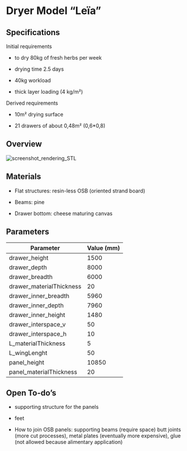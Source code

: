 Dryer Model “Leïa”
==================

Specifications
--------------

Initial requirements

-   to dry 80kg of fresh herbs per week

-   drying time 2.5 days

-   40kg workload

-   thick layer loading (4 kg/m²)

Derived requirements

-   10m² drying surface

-   21 drawers of about 0,48m² (0,6\*0,8)

Overview
--------

![screenshot_rendering_STL](https://github.com/jbon/Drying-open-source-solution/blob/master/02%20-%20Developing/Dryer%20Le%C3%AFa/img/screenshot_rendering_STL.PNG)

Materials
---------

-   Flat structures: resin-less OSB (oriented strand board)

-   Beams: pine

-   Drawer bottom: cheese maturing canvas

Parameters
----------

| Parameter                | Value (mm) |
|--------------------------|------------|
| drawer_height            | 1500       |
| drawer_depth             | 8000       |
| drawer_breadth           | 6000       |
| drawer_materialThickness | 20         |
| drawer_inner_breadth     | 5960       |
| drawer_inner_depth       | 7960       |
| drawer_inner_height      | 1480       |
| drawer_interspace_v      | 50         |
| drawer_interspace_h      | 10         |
| L_materialThickness      | 5          |
| L_wingLenght             | 50         |
| panel_height             | 10850      |
| panel_materialThickness  | 20         |

Open To-do’s
------------

-   supporting structure for the panels

-   feet

-   How to join OSB panels: supporting beams (require space) butt joints (more
    cut processes), metal plates (eventually more expensive), glue (not allowed
    because alimentary application)

